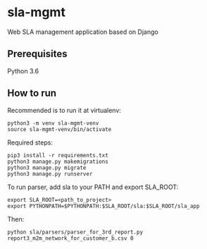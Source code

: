 # sla-mgmt
Web SLA management application based on Django

## Prerequisites
Python 3.6

## How to run
Recommended is to run it at virtualenv:

```
python3 -m venv sla-mgmt-venv
source sla-mgmt-venv/bin/activate
```

Required steps:
```
pip3 install -r requirements.txt
python3 manage.py makemigrations
python3 manage.py migrate
python3 manage.py runserver
```

To run parser, add sla to your PATH and export SLA_ROOT:
```
export SLA_ROOT=<path_to_project>
export PYTHONPATH=$PYTHONPATH:$SLA_ROOT/sla:$SLA_ROOT/sla_app
```

Then:
```
python sla/parsers/parser_for_3rd_report.py report3_m2m_network_for_customer_b.csv 0
```
